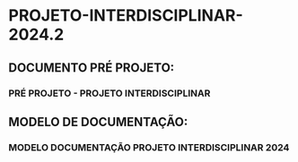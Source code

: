 # PROJETO-INTERDISCIPLINAR-2024.2

## DOCUMENTO PRÉ PROJETO:
### PRÉ PROJETO - PROJETO INTERDISCIPLINAR
## MODELO DE DOCUMENTAÇÃO:
### MODELO DOCUMENTAÇÃO PROJETO INTERDISCIPLINAR 2024

